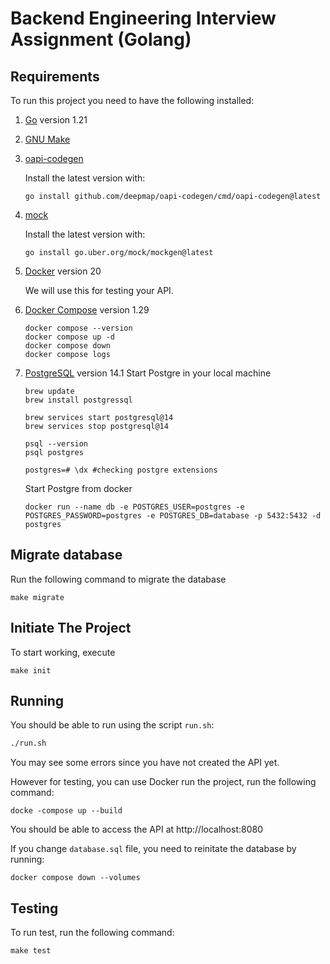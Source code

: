 # Backend Engineering Interview Assignment (Golang)

## Requirements

To run this project you need to have the following installed:

1. [Go](https://golang.org/doc/install) version 1.21
2. [GNU Make](https://www.gnu.org/software/make/)
3. [oapi-codegen](https://github.com/deepmap/oapi-codegen)

    Install the latest version with:
    ```
    go install github.com/deepmap/oapi-codegen/cmd/oapi-codegen@latest
    ```
4. [mock](https://github.com/uber-go/mock)

    Install the latest version with:
    ```
    go install go.uber.org/mock/mockgen@latest
    ```

5. [Docker](https://docs.docker.com/get-docker/) version 20
   
   We will use this for testing your API.
   

6. [Docker Compose](https://docs.docker.com/compose/install/) version 1.29
   ```
   docker compose --version
   docker compose up -d
   docker compose down
   docker compose logs
   ```

7. [PostgreSQL](https://www.postgresql.org/) version 14.1
    Start Postgre in your local machine
    ```
    brew update
    brew install postgressql

    brew services start postgresql@14
    brew services stop postgresql@14

    psql --version
    psql postgres

    postgres=# \dx #checking postgre extensions
    ```


    Start Postgre from docker
    ```
    docker run --name db -e POSTGRES_USER=postgres -e POSTGRES_PASSWORD=postgres -e POSTGRES_DB=database -p 5432:5432 -d postgres
    ```

## Migrate database

Run the following command to migrate the database

```
make migrate
```

## Initiate The Project

To start working, execute

```
make init
```

## Running

You should be able to run using the script `run.sh`:

```bash
./run.sh
```

You may see some errors since you have not created the API yet.

However for testing, you can use Docker run the project, run the following command:

```
docke -compose up --build
```

You should be able to access the API at http://localhost:8080

If you change `database.sql` file, you need to reinitate the database by running:

```
docker compose down --volumes
```

## Testing

To run test, run the following command:

```
make test
```
